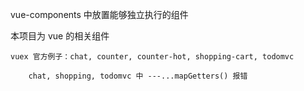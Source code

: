 vue-components 中放置能够独立执行的组件

本项目为 vue 的相关组件
	
	vuex 官方例子：chat, counter, counter-hot, shopping-cart, todomvc

		chat, shopping, todomvc 中 ---...mapGetters() 报错